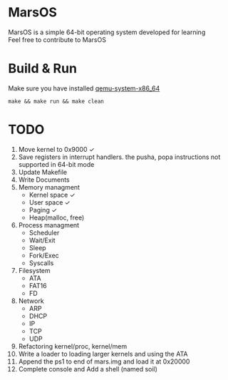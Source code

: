 # MarsOS
MarsOS is a simple 64-bit operating system developed for learning    
Feel free to contribute to MarsOS

# Build & Run   
Make sure you have installed [qemu-system-x86_64](https://archlinux.org/packages/extra/x86_64/qemu)
```console
make && make run && make clean
```

# TODO
1. Move kernel to 0x9000 ✓
2. Save registers in interrupt handlers. the pusha, popa instructions not supported in 64-bit mode
3. Update Makefile   
4. Write Documents
5. Memory managment
    - Kernel space ✓
    - User space ✓
    - Paging ✓
    - Heap(malloc, free)
6. Process managment
     - Scheduler
     - Wait/Exit
     - Sleep
     - Fork/Exec
     - Syscalls
7. Filesystem
     - ATA
     - FAT16
     - FD
8. Network    
     - ARP
     - DHCP
     - IP
     - TCP
     - UDP
9. Refactoring kernel/proc, kernel/mem
10. Write a loader to loading larger kernels and using the ATA
11. Append the ps1 to end of mars.img and load it at 0x20000
12. Complete console and Add a shell (named soil)
